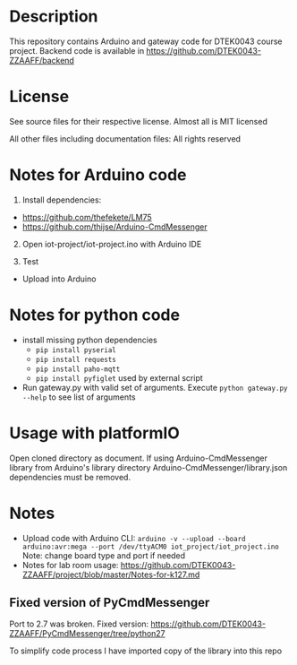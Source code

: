 # Description
This repository contains Arduino and gateway code for DTEK0043 course project.
Backend code is available in https://github.com/DTEK0043-ZZAAFF/backend

# License
See source files for their respective license. Almost all is MIT licensed

All other files including documentation files: All rights reserved

# Notes for Arduino code
1) Install dependencies:
 * https://github.com/thefekete/LM75
 * https://github.com/thijse/Arduino-CmdMessenger

2) Open iot-project/iot-project.ino with Arduino IDE

3) Test
 * Upload into Arduino

# Notes for python code
 * install missing python dependencies
   * `pip install pyserial`
   * `pip install requests`
   * `pip install paho-mqtt`
   * `pip install pyfiglet` used by external script
 * Run gateway.py with valid set of arguments. Execute `python gateway.py --help`
   to see list of arguments

# Usage with platformIO
Open cloned directory as document. If using Arduino-CmdMessenger library from
Arduino's library directory Arduino-CmdMessenger/library.json dependencies must
be removed.

# Notes
* Upload code with Arduino CLI: `arduino -v --upload --board arduino:avr:mega --port /dev/ttyACM0 iot_project/iot_project.ino` Note: change board type and port if needed
* Notes for lab room usage: https://github.com/DTEK0043-ZZAAFF/project/blob/master/Notes-for-k127.md

## Fixed version of PyCmdMessenger
Port to 2.7 was broken. Fixed version: https://github.com/DTEK0043-ZZAAFF/PyCmdMessenger/tree/python27

To simplify code process I have imported copy of the library into this repo
